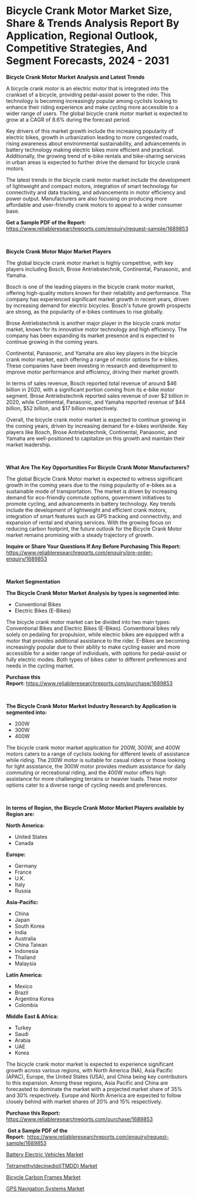 <p><h1>Bicycle Crank Motor Market Size, Share & Trends Analysis Report By Application, Regional Outlook, Competitive Strategies, And Segment Forecasts, 2024 - 2031</h1></p><p><strong>Bicycle Crank Motor Market Analysis and Latest Trends</strong></p>
<p><p>A bicycle crank motor is an electric motor that is integrated into the crankset of a bicycle, providing pedal-assist power to the rider. This technology is becoming increasingly popular among cyclists looking to enhance their riding experience and make cycling more accessible to a wider range of users. The global bicycle crank motor market is expected to grow at a CAGR of 8.6% during the forecast period.</p><p>Key drivers of this market growth include the increasing popularity of electric bikes, growth in urbanization leading to more congested roads, rising awareness about environmental sustainability, and advancements in battery technology making electric bikes more efficient and practical. Additionally, the growing trend of e-bike rentals and bike-sharing services in urban areas is expected to further drive the demand for bicycle crank motors.</p><p>The latest trends in the bicycle crank motor market include the development of lightweight and compact motors, integration of smart technology for connectivity and data tracking, and advancements in motor efficiency and power output. Manufacturers are also focusing on producing more affordable and user-friendly crank motors to appeal to a wider consumer base.</p></p>
<p><strong>Get a Sample PDF of the Report:&nbsp;</strong> <a href="https://www.reliableresearchreports.com/enquiry/request-sample/1689853">https://www.reliableresearchreports.com/enquiry/request-sample/1689853</a></p>
<p>&nbsp;</p>
<p><strong>Bicycle Crank Motor Major Market Players</strong></p>
<p><p>The global bicycle crank motor market is highly competitive, with key players including Bosch, Brose Antriebstechnik, Continental, Panasonic, and Yamaha.</p><p>Bosch is one of the leading players in the bicycle crank motor market, offering high-quality motors known for their reliability and performance. The company has experienced significant market growth in recent years, driven by increasing demand for electric bicycles. Bosch's future growth prospects are strong, as the popularity of e-bikes continues to rise globally.</p><p>Brose Antriebstechnik is another major player in the bicycle crank motor market, known for its innovative motor technology and high efficiency. The company has been expanding its market presence and is expected to continue growing in the coming years.</p><p>Continental, Panasonic, and Yamaha are also key players in the bicycle crank motor market, each offering a range of motor options for e-bikes. These companies have been investing in research and development to improve motor performance and efficiency, driving their market growth.</p><p>In terms of sales revenue, Bosch reported total revenue of around $46 billion in 2020, with a significant portion coming from its e-bike motor segment. Brose Antriebstechnik reported sales revenue of over $2 billion in 2020, while Continental, Panasonic, and Yamaha reported revenue of $44 billion, $52 billion, and $17 billion respectively.</p><p>Overall, the bicycle crank motor market is expected to continue growing in the coming years, driven by increasing demand for e-bikes worldwide. Key players like Bosch, Brose Antriebstechnik, Continental, Panasonic, and Yamaha are well-positioned to capitalize on this growth and maintain their market leadership.</p></p>
<p>&nbsp;</p>
<p><strong>What Are The Key Opportunities For Bicycle Crank Motor Manufacturers?</strong></p>
<p><p>The global Bicycle Crank Motor market is expected to witness significant growth in the coming years due to the rising popularity of e-bikes as a sustainable mode of transportation. The market is driven by increasing demand for eco-friendly commute options, government initiatives to promote cycling, and advancements in battery technology. Key trends include the development of lightweight and efficient crank motors, integration of smart features such as GPS tracking and connectivity, and expansion of rental and sharing services. With the growing focus on reducing carbon footprint, the future outlook for the Bicycle Crank Motor market remains promising with a steady trajectory of growth.</p></p>
<p><strong>Inquire or Share Your Questions If Any Before Purchasing This Report:</strong> <a href="https://www.reliableresearchreports.com/enquiry/pre-order-enquiry/1689853">https://www.reliableresearchreports.com/enquiry/pre-order-enquiry/1689853</a></p>
<p>&nbsp;</p>
<p><strong>Market Segmentation</strong></p>
<p><strong>The Bicycle Crank Motor Market Analysis by types is segmented into:</strong></p>
<p><ul><li>Conventional Bikes</li><li>Electric Bikes (E-Bikes)</li></ul></p>
<p><p>The bicycle crank motor market can be divided into two main types: Conventional Bikes and Electric Bikes (E-Bikes). Conventional bikes rely solely on pedaling for propulsion, while electric bikes are equipped with a motor that provides additional assistance to the rider. E-Bikes are becoming increasingly popular due to their ability to make cycling easier and more accessible for a wider range of individuals, with options for pedal-assist or fully electric modes. Both types of bikes cater to different preferences and needs in the cycling market.</p></p>
<p><strong>Purchase this Report:&nbsp;</strong><a href="https://www.reliableresearchreports.com/purchase/1689853">https://www.reliableresearchreports.com/purchase/1689853</a></p>
<p>&nbsp;</p>
<p><strong>The Bicycle Crank Motor Market Industry Research by Application is segmented into:</strong></p>
<p><ul><li>200W</li><li>300W</li><li>400W</li></ul></p>
<p><p>The bicycle crank motor market application for 200W, 300W, and 400W motors caters to a range of cyclists looking for different levels of assistance while riding. The 200W motor is suitable for casual riders or those looking for light assistance, the 300W motor provides medium assistance for daily commuting or recreational riding, and the 400W motor offers high assistance for more challenging terrains or heavier loads. These motor options cater to a diverse range of cycling needs and preferences.</p></p>
<p>&nbsp;</p>
<p><strong>In terms of Region, the Bicycle Crank Motor Market Players available by Region are:</strong></p>
<p>
    <p> <strong> North America: </strong>
        <ul>
            <li>United States</li>
            <li>Canada</li>
        </ul>
        </p> 
    <p> <strong> Europe: </strong>
        <ul>
            <li>Germany</li>
            <li>France</li>
            <li>U.K.</li>
            <li>Italy</li>
            <li>Russia</li>
        </ul>
        </p> 
    <p> <strong> Asia-Pacific: </strong>
        <ul>
            <li>China</li>
            <li>Japan</li>
            <li>South Korea</li>
            <li>India</li>
            <li>Australia</li>
            <li>China Taiwan</li>
            <li>Indonesia</li>
            <li>Thailand</li>
            <li>Malaysia</li>
        </ul>
        </p> 
    <p> <strong> Latin America: </strong>
        <ul>
            <li>Mexico</li>
            <li>Brazil</li>
            <li>Argentina Korea</li>
            <li>Colombia</li>
        </ul>
        </p> 
    <p> <strong> Middle East & Africa: </strong>
        <ul>
            <li>Turkey</li>
            <li>Saudi</li>
            <li>Arabia</li>
            <li>UAE</li>
            <li>Korea</li>
        </ul>
    </p>
    </p>
<p><p>The bicycle crank motor market is expected to experience significant growth across various regions, with North America (NA), Asia Pacific (APAC), Europe, the United States (USA), and China being key contributors to this expansion. Among these regions, Asia Pacific and China are forecasted to dominate the market with a projected market share of 35% and 30% respectively. Europe and North America are expected to follow closely behind with market shares of 20% and 15% respectively.</p></p>
<p><strong>Purchase this Report: </strong><a href="https://www.reliableresearchreports.com/purchase/1689853">https://www.reliableresearchreports.com/purchase/1689853</a></p>
<p>&nbsp;<strong>Get a Sample PDF of the Report:&nbsp;&nbsp;</strong><a href="https://www.reliableresearchreports.com/enquiry/request-sample/1689853">https://www.reliableresearchreports.com/enquiry/request-sample/1689853</a></p>
<p><strong></strong></p>
<p><p><a href="https://github.com/juniordelafrance/Market-Research-Report-List-2/blob/main/battery-electric-vehicles-market.md">Battery Electric Vehicles Market</a></p><p><a href="https://view.publitas.com/reportprime-1/tetramethyldecinediol-tmdd-market-research-report-reveals-the-latest-trends-and-opportunities-of-this-market-for-period-from-2023-2030/">Tetramethyldecinediol(TMDD) Market</a></p><p><a href="https://github.com/jaidynmorantestelletmjzya/Market-Research-Report-List-1/blob/main/bicycle-carbon-frames-market.md">Bicycle Carbon Frames Market</a></p><p><a href="https://faithful-glue-af3.notion.site/GPS-Navigation-Systems-Market-Growth-Market-Trends-COVID-19-Impact-and-Forecasts-for-period-from--0547af72646449ad9b60b8902f416006">GPS Navigation Systems Market</a></p></p>